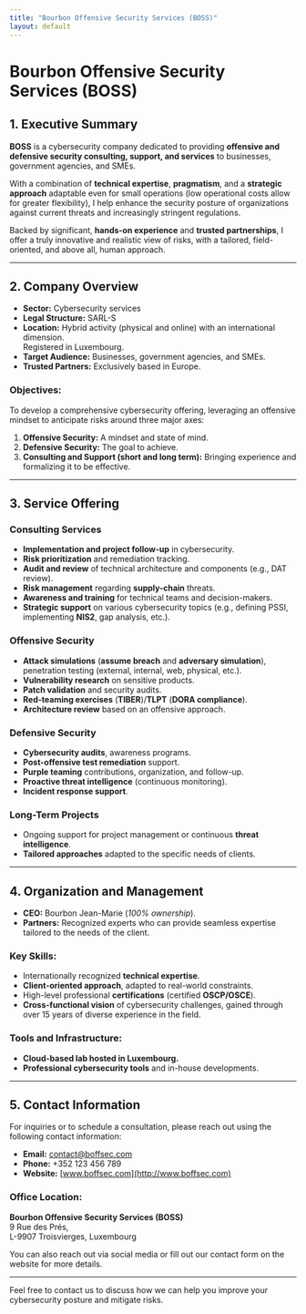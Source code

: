 ```yaml
---
title: "Bourbon Offensive Security Services (BOSS)"
layout: default
---
```


# Bourbon Offensive Security Services (BOSS)

## 1. Executive Summary  
**BOSS** is a cybersecurity company dedicated to providing **offensive and defensive security consulting, support, and services** to businesses, government agencies, and SMEs.

With a combination of **technical expertise**, **pragmatism**, and a **strategic approach** adaptable even for small operations (low operational costs allow for greater flexibility), I help enhance the security posture of organizations against current threats and increasingly stringent regulations.

Backed by significant, **hands-on experience** and **trusted partnerships**, I offer a truly innovative and realistic view of risks, with a tailored, field-oriented, and above all, human approach.

---

## 2. Company Overview  
- **Sector:** Cybersecurity services  
- **Legal Structure:** SARL-S  
- **Location:** Hybrid activity (physical and online) with an international dimension.  
  Registered in Luxembourg.  
- **Target Audience:** Businesses, government agencies, and SMEs.  
- **Trusted Partners:** Exclusively based in Europe.

### Objectives:  
To develop a comprehensive cybersecurity offering, leveraging an offensive mindset to anticipate risks around three major axes:

1. **Offensive Security:** A mindset and state of mind.  
2. **Defensive Security:** The goal to achieve.  
3. **Consulting and Support (short and long term):** Bringing experience and formalizing it to be effective.

---

## 3. Service Offering  

### Consulting Services  
- **Implementation and project follow-up** in cybersecurity.  
- **Risk prioritization** and remediation tracking.  
- **Audit and review** of technical architecture and components (e.g., DAT review).  
- **Risk management** regarding **supply-chain** threats.  
- **Awareness and training** for technical teams and decision-makers.  
- **Strategic support** on various cybersecurity topics (e.g., defining PSSI, implementing **NIS2**, gap analysis, etc.).

### Offensive Security  
- **Attack simulations** (**assume breach** and **adversary simulation**), penetration testing (external, internal, web, physical, etc.).  
- **Vulnerability research** on sensitive products.  
- **Patch validation** and security audits.  
- **Red-teaming exercises** (**TIBER**)/**TLPT** (**DORA compliance**).  
- **Architecture review** based on an offensive approach.

### Defensive Security  
- **Cybersecurity audits**, awareness programs.  
- **Post-offensive test remediation** support.  
- **Purple teaming** contributions, organization, and follow-up.  
- **Proactive threat intelligence** (continuous monitoring).  
- **Incident response support**.

### Long-Term Projects  
- Ongoing support for project management or continuous **threat intelligence**.  
- **Tailored approaches** adapted to the specific needs of clients.

---

## 4. Organization and Management  
- **CEO:** Bourbon Jean-Marie (*100% ownership*).  
- **Partners:** Recognized experts who can provide seamless expertise tailored to the needs of the client.

### Key Skills:  
- Internationally recognized **technical expertise**.  
- **Client-oriented approach**, adapted to real-world constraints.  
- High-level professional **certifications** (certified **OSCP/OSCE**).  
- **Cross-functional vision** of cybersecurity challenges, gained through over 15 years of diverse experience in the field.

### Tools and Infrastructure:  
- **Cloud-based lab hosted in Luxembourg.**  
- **Professional cybersecurity tools** and in-house developments.  

---

## 5. Contact Information  

For inquiries or to schedule a consultation, please reach out using the following contact information:

- **Email:** [contact@boffsec.com](mailto:contact@boffsec.com)  
- **Phone:** +352 123 456 789  
- **Website:** [www.boffsec.com](http://www.boffsec.com)  

### Office Location:  
**Bourbon Offensive Security Services (BOSS)**  
9 Rue des Prés,  
L-9907 Troisvierges, Luxembourg

You can also reach out via social media or fill out our contact form on the website for more details.

---

Feel free to contact us to discuss how we can help you improve your cybersecurity posture and mitigate risks.
